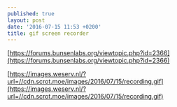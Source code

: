 ```yaml
---
published: true
layout: post
date: '2016-07-15 11:53 +0200'
title: gif screen recorder
---
```

[https://forums.bunsenlabs.org/viewtopic.php?id=2366](https://forums.bunsenlabs.org/viewtopic.php?id=2366)

[https://images.weserv.nl/?url=//cdn.scrot.moe/images/2016/07/15/recording.gif](https://images.weserv.nl/?url=//cdn.scrot.moe/images/2016/07/15/recording.gif)
